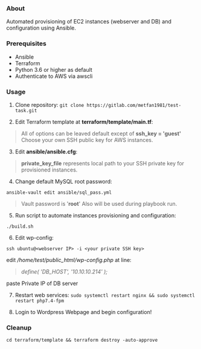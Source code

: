 ### About
Automated provisioning of EC2 instances (webserver and DB) and configuration using Ansible.


### Prerequisites
- Ansible
- Terraform
- Python 3.6 or higher as default
- Authenticate to AWS via awscli


### Usage
1) Clone repository:
`git clone https://gitlab.com/metfan1981/test-task.git`

2) Edit Terraform template at **terraform/template/main.tf**:
> All of options can be leaved default except of **ssh_key = 'guest'**
> Choose your own SSH public key for AWS instances.

3) Edit **ansible/ansible.cfg**:
> **private_key_file** represents local path to your SSH private key for provisioned instances. 

4) Change default MySQL root password:

`ansible-vault edit ansible/sql_pass.yml`
> Vault password is '**root**'
> Also will be used during playbook run.

5) Run script to automate instances provisioning and configuration:

`./build.sh`

6) Edit wp-config:

`ssh ubuntu@<webserver IP> -i <your private SSH key>`

edit */home/test/public_html/wp-config.php* at line:

> *define( 'DB_HOST', '10.10.10.214' );*

paste Private IP of DB server



7) Restart web services:
`sudo systemctl restart nginx && sudo systemctl restart php7.4-fpm`


8) Login to Wordpress Webpage and begin configuration!


### Cleanup
`cd terraform/template && terraform destroy -auto-approve`

